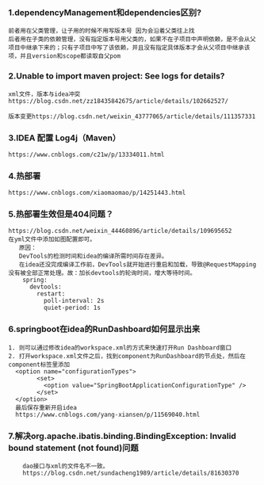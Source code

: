 
### 1.dependencyManagement和dependencies区别?
    前者用在父类管理，让子用的时候不用写版本号 因为会沿着父类往上找
    后者用在子类的依赖管理，没有指定版本号用父类的，如果不在子项目中声明依赖，是不会从父项目中继承下来的；只有子项目中写了该依赖，并且没有指定具体版本才会从父项目中继承该项，并且version和scope都读取自父pom

### 2.Unable to import maven project: See logs for details?
    xml文件，版本与idea冲突
    https://blog.csdn.net/zz18435842675/article/details/102662527/
    
    版本变更https://blog.csdn.net/weixin_43777065/article/details/111357331

   
### 3.IDEA 配置 Log4j（Maven）
    https://www.cnblogs.com/c21w/p/13334011.html
    
### 4.热部署
    https://www.cnblogs.com/xiaomaomao/p/14251443.html

### 5.热部署生效但是404问题？
    https://blog.csdn.net/weixin_44460896/article/details/109695652
    在yml文件中添加如图配置即可。
       原因：
       DevTools的检测时间和idea的编译所需时间存在差异。
       在idea还没完成编译工作前，DevTools就开始进行重启和加载，导致@RequestMapping没有被全部正常处理。故：加长devtools的轮询时间，增大等待时间。
        spring:
          devtools:
            restart:
              poll-interval: 2s
              quiet-period: 1s
   

### 6.springboot在idea的RunDashboard如何显示出来
    1. 则可以通过修改idea的workspace.xml的方式来快速打开Run Dashboard窗口
    2. 打开workspace.xml文件之后，找到component为RunDashboard的节点处，然后在component标签里添加
      <option name="configurationTypes">
            <set>
              <option value="SpringBootApplicationConfigurationType" />
            </set>
      </option>
      最后保存重新开启idea
      https://www.cnblogs.com/yang-xiansen/p/11569040.html 


### 7.解决org.apache.ibatis.binding.BindingException: Invalid bound statement (not found)问题
        dao接口与xml的文件名不一致。 
        https://blog.csdn.net/sundacheng1989/article/details/81630370
